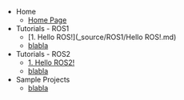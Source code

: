 <!-- _sidebar.md -->
* Home
  * [Home Page](README.md) <!--注意这里是相对路径-->
* Tutorials - ROS1
  * [1. Hello ROS!](_source/ROS1/Hello ROS!.md)
  * [blabla]()
* Tutorials - ROS2
  * [1. Hello ROS2!](_source/ROS2/Preliminaries.md)
  * [blabla]()
* Sample Projects
  * [blabla]()
